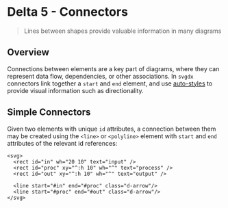 # Delta 5 - Connectors

> Lines between shapes provide valuable information in many diagrams

## Overview

Connections between elements are a key part of diagrams, where they can represent data flow, dependencies, or other associations. In `svgdx` connectors link together a `start` and `end` element, and use [auto-styles](./auto_styles.md) to provide visual information such as directionality.

## Simple Connectors

Given two elements with unique `id` attributes, a connection between them may be created using the `<line>` or `<polyline>` element with `start` and `end` attributes of the relevant id references:

```svgdx-xml
<svg>
  <rect id="in" wh="20 10" text="input" />
  <rect id="proc" xy="^:h 10" wh="^" text="process" />
  <rect id="out" xy="^:h 10" wh="^" text="output" />

  <line start="#in" end="#proc" class="d-arrow"/>
  <line start="#proc" end="#out" class="d-arrow"/>
</svg>
```
